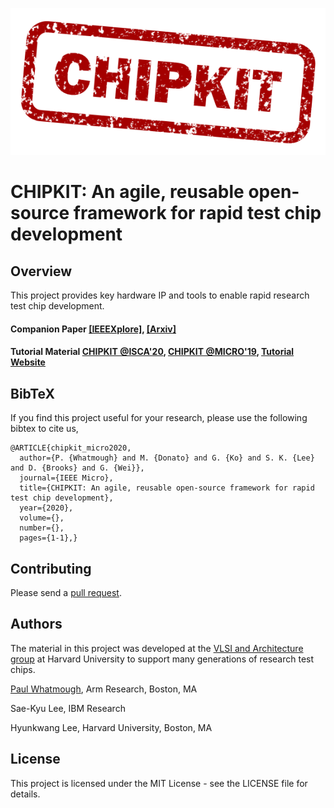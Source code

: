 ![CHIPKIT logo](chipkit_logo.png)

# CHIPKIT: An agile, reusable open-source framework for rapid test chip development

## Overview

This project provides key hardware IP and tools to enable rapid research test chip development.


#### Companion Paper [\[IEEEXplore\]](https://ieeexplore.ieee.org/document/9096507), [\[Arxiv\]](https://arxiv.org/abs/2001.04504) 

#### Tutorial Material [CHIPKIT @ISCA'20](https://www.iscaconf.org/isca2020/program/workshops.html#chipkit), [CHIPKIT @MICRO'19](https://www.microarch.org/micro52/program/workshops.html#chipkit), [Tutorial Website](https://mrc-donato.github.io/CHIPKIT-Tutorial/)


## BibTeX

If you find this project useful for your research, please use the following bibtex to cite us,

```
@ARTICLE{chipkit_micro2020,
  author={P. {Whatmough} and M. {Donato} and G. {Ko} and S. K. {Lee} and D. {Brooks} and G. {Wei}},
  journal={IEEE Micro}, 
  title={CHIPKIT: An agile, reusable open-source framework for rapid test chip development}, 
  year={2020},
  volume={},
  number={},
  pages={1-1},}
```


## Contributing

Please send a [pull request](https://help.github.com/articles/creating-a-pull-request/).

## Authors

The material in this project was developed at the [VLSI and Architecture group](https://vlsiarch.eecs.harvard.edu/) at Harvard University to support many generations of research test chips.

[Paul Whatmough](https://www.linkedin.com/in/paul-whatmough-2062729/), Arm Research, Boston, MA

Sae-Kyu Lee, IBM Research

Hyunkwang Lee, Harvard University, Boston, MA

## License

This project is licensed under the MIT License - see the LICENSE file for details.
